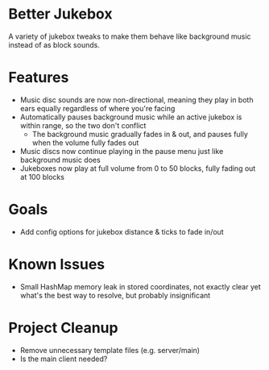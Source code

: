 # Better Jukebox

A variety of jukebox tweaks to make them behave like background music instead of as block sounds.

# Features

- Music disc sounds are now non-directional, meaning they play in both ears equally regardless of where you're facing
- Automatically pauses background music while an active jukebox is within range, so the two don't conflict
	- The background music gradually fades in & out, and pauses fully when the volume fully fades out
- Music discs now continue playing in the pause menu just like background music does
- Jukeboxes now play at full volume from 0 to 50 blocks, fully fading out at 100 blocks

# Goals

- Add config options for jukebox distance & ticks to fade in/out

# Known Issues

- Small HashMap memory leak in stored coordinates, not exactly clear yet what's the best way to resolve, but probably insignificant

# Project Cleanup

- Remove unnecessary template files (e.g. server/main)
- Is the main client needed?
